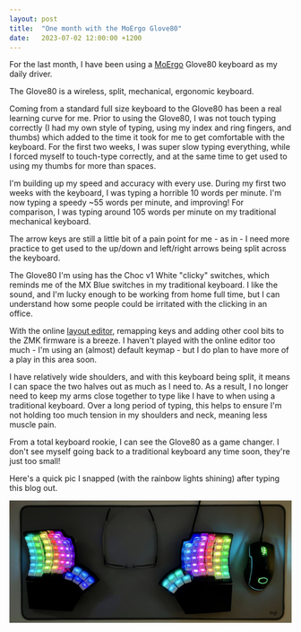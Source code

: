 ```yaml
---
layout: post
title:  "One month with the MoErgo Glove80"
date:   2023-07-02 12:00:00 +1200
---
```


For the last month, I have been using a [MoErgo](https://www.moergo.com/) Glove80 keyboard as my daily driver. 

The Glove80 is a wireless, split, mechanical, ergonomic keyboard. 

Coming from a standard full size keyboard to the Glove80 has been a real learning curve for me. 
Prior to using the Glove80, I was not touch typing correctly (I had my own style of typing, using my index and ring fingers, and thumbs) which added to the time it took for me to get comfortable with the keyboard.
For the first two weeks, I was super slow typing everything, while I forced myself to touch-type correctly, and at the same time to get used to using my thumbs for more than spaces. 

I'm building up my speed and accuracy with every use. During my first two weeks with the keyboard, I was typing a horrible 10 words per minute. I'm now typing a speedy ~55 words per minute, and improving! For comparison, I was typing around 105 words per minute on my traditional mechanical keyboard. 

The arrow keys are still a little bit of a pain point for me - as in - I need more practice to get used to the up/down and left/right arrows being split across the keyboard. 

The Glove80 I'm using has the Choc v1 White "clicky" switches, which reminds me of the MX Blue switches in my traditional keyboard. I like the sound, and I'm lucky enough to be working from home full time, but I can understand how some people could be irritated with the clicking in an office. 

With the online [layout editor](https://my.glove80.com/#/), remapping keys and adding other cool bits to the ZMK firmware is a breeze. I haven't played with the online editor too much - I'm using an (almost) default keymap - but I do plan to have more of a play in this area soon. 

I have relatively wide shoulders, and with this keyboard being split, it means I can space the two halves out as much as I need to. As a result, I no longer need to keep my arms close together to type like I have to when using a traditional keyboard. Over a long period of typing, this helps to ensure I'm not holding too much tension in my shoulders and neck, meaning less muscle pain. 

From a total keyboard rookie, I can see the Glove80 as a game changer. I don't see myself going back to a traditional keyboard any time soon, they're just too small!

Here's a quick pic I snapped (with the rainbow lights shining) after typing this blog out.

![img1](/assets/2023-07-02-keyboard.jpeg)